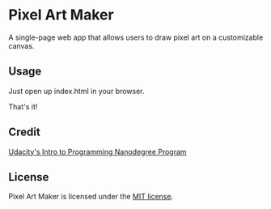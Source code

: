# Pixel Art Maker

A single-page web app that allows users to draw pixel art on a customizable canvas.

## Usage

Just open up index.html in your browser.

That's it!

## Credit

[Udacity's Intro to Programming Nanodegree Program](https://www.udacity.com/course/intro-to-programming-nanodegree--nd000)

## License

Pixel Art Maker is licensed under the [MIT license](https://github.com/danrneal/adventure-game/blob/master/LICENSE).
